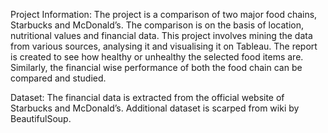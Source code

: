 Project Information:
The project is a comparison of two major food chains, Starbucks and McDonald’s. The comparison is on the basis of location, nutritional values and financial data. This project involves mining the data from various sources, analysing it and visualising it on Tableau. The report is created to see how healthy or unhealthy the selected food items are. Similarly, the financial wise performance of both the food chain can be compared and studied.

Dataset:
The financial data is extracted from the official website of Starbucks and McDonald’s. Additional dataset is scarped from wiki by BeautifulSoup. 
